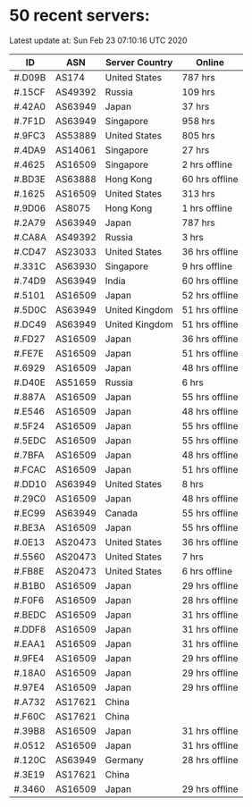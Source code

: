 # 50 recent servers:

Latest update at: Sun Feb 23 07:10:16 UTC 2020

| ID | ASN | Server Country | Online |
| -- | --- | -------------- | ------ |
| #.D09B | AS174 | United States | 787 hrs |
| #.15CF | AS49392 | Russia | 109 hrs |
| #.42A0 | AS63949 | Japan | 37 hrs |
| #.7F1D | AS63949 | Singapore | 958 hrs |
| #.9FC3 | AS53889 | United States | 805 hrs |
| #.4DA9 | AS14061 | Singapore | 27 hrs |
| #.4625 | AS16509 | Singapore | 2 hrs offline |
| #.BD3E | AS63888 | Hong Kong | 60 hrs offline |
| #.1625 | AS16509 | United States | 313 hrs |
| #.9D06 | AS8075 | Hong Kong | 1 hrs offline |
| #.2A79 | AS63949 | Japan | 787 hrs |
| #.CA8A | AS49392 | Russia | 3 hrs |
| #.CD47 | AS23033 | United States | 36 hrs offline |
| #.331C | AS63930 | Singapore | 9 hrs offline |
| #.74D9 | AS63949 | India | 60 hrs offline |
| #.5101 | AS16509 | Japan | 52 hrs offline |
| #.5D0C | AS63949 | United Kingdom | 51 hrs offline |
| #.DC49 | AS63949 | United Kingdom | 51 hrs offline |
| #.FD27 | AS16509 | Japan | 36 hrs offline |
| #.FE7E | AS16509 | Japan | 51 hrs offline |
| #.6929 | AS16509 | Japan | 48 hrs offline |
| #.D40E | AS51659 | Russia | 6 hrs |
| #.887A | AS16509 | Japan | 55 hrs offline |
| #.E546 | AS16509 | Japan | 48 hrs offline |
| #.5F24 | AS16509 | Japan | 55 hrs offline |
| #.5EDC | AS16509 | Japan | 55 hrs offline |
| #.7BFA | AS16509 | Japan | 48 hrs offline |
| #.FCAC | AS16509 | Japan | 51 hrs offline |
| #.DD10 | AS63949 | United States | 8 hrs |
| #.29C0 | AS16509 | Japan | 48 hrs offline |
| #.EC99 | AS63949 | Canada | 55 hrs offline |
| #.BE3A | AS16509 | Japan | 55 hrs offline |
| #.0E13 | AS20473 | United States | 36 hrs offline |
| #.5560 | AS20473 | United States | 7 hrs |
| #.FB8E | AS20473 | United States | 6 hrs offline |
| #.B1B0 | AS16509 | Japan | 29 hrs offline |
| #.F0F6 | AS16509 | Japan | 28 hrs offline |
| #.BEDC | AS16509 | Japan | 31 hrs offline |
| #.DDF8 | AS16509 | Japan | 31 hrs offline |
| #.EAA1 | AS16509 | Japan | 31 hrs offline |
| #.9FE4 | AS16509 | Japan | 29 hrs offline |
| #.18A0 | AS16509 | Japan | 29 hrs offline |
| #.97E4 | AS16509 | Japan | 29 hrs offline |
| #.A732 | AS17621 | China | |
| #.F60C | AS17621 | China | |
| #.39B8 | AS16509 | Japan | 31 hrs offline |
| #.0512 | AS16509 | Japan | 31 hrs offline |
| #.120C | AS63949 | Germany | 28 hrs offline |
| #.3E19 | AS17621 | China | |
| #.3460 | AS16509 | Japan | 29 hrs offline |

